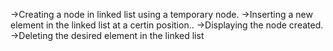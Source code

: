 ->Creating a node in linked list using a temporary node.
->Inserting a new element in the linked list at a certin position..
->Displaying the node created.
->Deleting the desired element in the linked list
